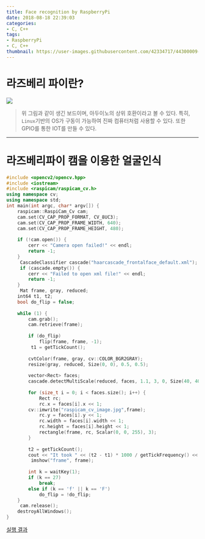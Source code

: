 ```yaml
---
title: Face recognition by RaspberryPi
date: 2018-08-18 22:39:03
categories:
- C, C++
tags:
- RaspberryPi
- C, C++
thumbnail: https://user-images.githubusercontent.com/42334717/44300009-cd253b00-a33a-11e8-848d-cf08c4b7eb3e.png
---
```

# 라즈베리 파이란?
![](https://user-images.githubusercontent.com/42334717/44300009-cd253b00-a33a-11e8-848d-cf08c4b7eb3e.png)
> 위 그림과 같이 생긴 보드이며, 아두이노의 상위 호환이라고 볼 수 있다. 특히, `Linux`기반의 OS가 구동이 가능하여 진짜 컴퓨터처럼 사용할 수 있다. 또한 GPIO를 통한 IOT를 만들 수 있다.
<!-- more -->

***
# 라즈베리파이 캠을 이용한 얼굴인식
````C++
#include <opencv2/opencv.hpp>
#include <iostream>
#include <raspicam/raspicam_cv.h>
using namespace cv;
using namespace std;
int main(int argc, char* argv[]) {
    raspicam::RaspiCam_Cv cam;
    cam.set(CV_CAP_PROP_FORMAT, CV_8UC3);
    cam.set(CV_CAP_PROP_FRAME_WIDTH, 640);
    cam.set(CV_CAP_PROP_FRAME_HEIGHT, 480);
     
    if (!cam.open()) {
        cerr << "Camera open failed!" << endl;
        return -1;
    }
     CascadeClassifier cascade("haarcascade_frontalface_default.xml");
     if (cascade.empty()) {
        cerr << "Failed to open xml file!" << endl;
        return -1;
    }
     Mat frame, gray, reduced;
    int64 t1, t2;
    bool do_flip = false;
     
    while (1) {
        cam.grab();
        cam.retrieve(frame);
         
        if (do_flip)
            flip(frame, frame, -1);
         t1 = getTickCount();
         
        cvtColor(frame, gray, cv::COLOR_BGR2GRAY);
        resize(gray, reduced, Size(0, 0), 0.5, 0.5);
         
        vector<Rect> faces;
        cascade.detectMultiScale(reduced, faces, 1.1, 3, 0, Size(40, 40));
         
        for (size_t i = 0; i < faces.size(); i++) {
            Rect rc;
            rc.x = faces[i].x << 1;
		cv::imwrite("raspicam_cv_image.jpg",frame);
            rc.y = faces[i].y << 1;
            rc.width = faces[i].width << 1;
            rc.height = faces[i].height << 1;
            rectangle(frame, rc, Scalar(0, 0, 255), 3);
        }
         
        t2 = getTickCount();
        cout << "It took " << (t2 - t1) * 1000 / getTickFrequency() << " ms." << endl;
         imshow("frame", frame);
         
        int k = waitKey(1);
        if (k == 27)
            break;
        else if (k == 'f' || k == 'F')
            do_flip = !do_flip;
    }
     cam.release();
    destroyAllWindows();
}
````
[실행 결과](https://www.instagram.com/s/aGlnaGxpZ2h0OjE3OTcwNzYzMzYwMDA0OTk3/)

